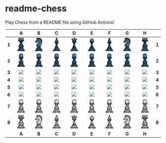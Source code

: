 # readme-chess
Play Chess from a README file using GitHub Actions!

|   | A | B | C | D | E | F | G | H |   |
|---|:-:|:-:|:-:|:-:|:-:|:-:|:-:|:-:|:-:|
| **1** | <img src="img/black/rook.png" width=50px> |  <img src="img/black/knight.png" width=50px> |  <img src="img/black/bishop.png" width=50px> |  <img src="img/black/queen.png" width=50px> |  <img src="img/black/king.png" width=50px> |  <img src="img/black/bishop.png" width=50px> |  <img src="img/black/knight.png" width=50px> |  <img src="img/black/rook.png" width=50px> | **1** |
| **2** | <img src="img/black/pawn.png" width=50px> |  <img src="img/black/pawn.png" width=50px> |  <img src="img/black/pawn.png" width=50px> |  <img src="img/black/pawn.png" width=50px> |  <img src="img/black/pawn.png" width=50px> |  <img src="img/black/pawn.png" width=50px> |  <img src="img/black/pawn.png" width=50px> |  <img src="img/black/pawn.png" width=50px> | **2** |
| **3** | ![][_] |  ![][_] |  ![][_] |  ![][_] |  ![][_] |  ![][_] |  ![][_] |  ![][_] | **3** |
| **4** | ![][_] |  ![][_] |  ![][_] |  ![][_] |  ![][_] |  ![][_] |  ![][_] |  ![][_] | **4** |
| **5** | ![][_] |  ![][_] |  ![][_] |  ![][_] |  ![][_] |  ![][_] |  ![][_] |  ![][_] | **5** |
| **6** | ![][_] |  ![][_] |  ![][_] |  ![][_] |  ![][_] |  ![][_] |  ![][_] |  ![][_] | **6** |
| **7** | <img src="img/white/pawn.png" width=50px> |  <img src="img/white/pawn.png" width=50px> |  <img src="img/white/pawn.png" width=50px> |  <img src="img/white/pawn.png" width=50px> |  <img src="img/white/pawn.png" width=50px> |  <img src="img/white/pawn.png" width=50px> |  <img src="img/white/pawn.png" width=50px> |  <img src="img/white/pawn.png" width=50px> | **7** |
| **8** | <img src="img/white/rook.png" width=50px> |  <img src="img/white/knight.png" width=50px> |  <img src="img/white/bishop.png" width=50px> |  <img src="img/white/queen.png" width=50px> |  <img src="img/white/king.png" width=50px> |  <img src="img/white/bishop.png" width=50px> |  <img src="img/white/knight.png" width=50px> |  <img src="img/white/rook.png" width=50px> | **8** |
|   | **A** | **B** | **C** | **D** | **E** | **F** | **G** | **H** |   |

[_]: img/blank.png
